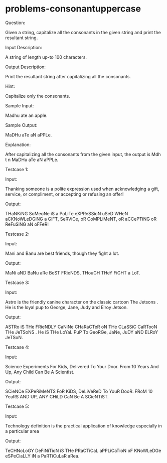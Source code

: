 # problems-consonantuppercase

Question:

Given a string, capitalize all the consonants in the given string and print the resultant string.

Input Description:

A string of length up-to 100 characters.

Output Description:

Print the resultant string after capitalizing all the consonants.

Hint:

Capitalize only the consonants.

Sample Input:

Madhu ate an apple.


Sample Output:

MaDHu aTe aN aPPLe.

Explanation:

After capitalizing all the consonants from the given input, the output is Mdh t n MaDHu aTe aN aPPLe.

Testcase 1:

Input:

Thanking someone is a polite expression used when acknowledging a gift, service, or compliment, or accepting or refusing an offer!

Output:

THaNKiNG SoMeoNe iS a PoLiTe eXPReSSioN uSeD WHeN aCKNoWLeDGiNG a GiFT, SeRViCe, oR CoMPLiMeNT, oR aCCePTiNG oR ReFuSiNG aN oFFeR!

Testcase 2:

Input:

Mani and Banu are best friends, though they fight a lot. 

Output:

MaNi aND BaNu aRe BeST FRieNDS, THouGH THeY FiGHT a LoT. 

Testcase 3:

Input:

Astro is the friendly canine character on the classic cartoon The Jetsons . He is the loyal pup to George, Jane, Judy and Elroy Jetson.

Output:

ASTRo iS THe FRieNDLY CaNiNe CHaRaCTeR oN THe CLaSSiC CaRTooN THe JeTSoNS . He iS THe LoYaL PuP To GeoRGe, JaNe, JuDY aND ELRoY JeTSoN.

Testcase 4:

Input:

Science Experiments For Kids, Delivered To Your Door. From 10 Years And Up, Any Child Can Be A Scientist.

Output:

SCieNCe EXPeRiMeNTS FoR KiDS, DeLiVeReD To YouR DooR. FRoM 10 YeaRS AND UP, ANY CHiLD CaN Be A SCieNTiST.

Testcase 5:

Input:

Technology definition is the practical application of knowledge especially in a particular area

Output:

TeCHNoLoGY DeFiNiTioN iS THe PRaCTiCaL aPPLiCaTioN oF KNoWLeDGe eSPeCiaLLY iN a PaRTiCuLaR aRea.
